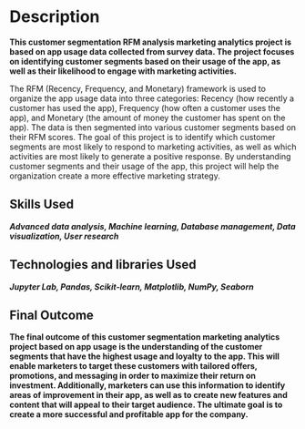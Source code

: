 # Description

**This customer segmentation RFM analysis marketing analytics project is based on app usage data collected from survey data. The project focuses on identifying customer segments based on their usage of the app, as well as their likelihood to engage with marketing activities.**

The RFM (Recency, Frequency, and Monetary) framework is used to organize the app usage data into three categories: Recency (how recently a customer has used the app), Frequency (how often a customer uses the app), and Monetary (the amount of money the customer has spent on the app). The data is then segmented into various customer segments based on their RFM scores. The goal of this project is to identify which customer segments are most likely to respond to marketing activities, as well as which activities are most likely to generate a positive response. By understanding customer segments and their usage of the app, this project will help the organization create a more effective marketing strategy.
## Skills Used

***Advanced data analysis, Machine learning, Database management, Data visualization, User research***

## Technologies and libraries Used

***Jupyter Lab, Pandas, Scikit-learn, Matplotlib, NumPy, Seaborn***

## Final Outcome

**The final outcome of this customer segmentation marketing analytics project based on app usage is the understanding of the customer segments that have the highest usage and loyalty to the app. This will enable marketers to target these customers with tailored offers, promotions, and messaging in order to maximize their return on investment. Additionally, marketers can use this information to identify areas of improvement in their app, as well as to create new features and content that will appeal to their target audience. The ultimate goal is to create a more successful and profitable app for the company.**
